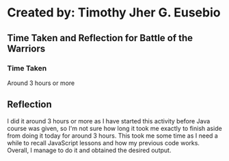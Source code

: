 # Created by: **Timothy Jher G. Eusebio**
## Time Taken and Reflection for Battle of the Warriors

### Time Taken
Around 3 hours or more

## Reflection
I did it around 3 hours or more as I have started this activity before Java course was given, so I'm not sure how long it took me exactly to finish aside from doing it today for around 3 hours. This took me some time as I need a while to recall JavaScript lessons and how my previous code works. Overall, I manage to do it and obtained the desired output. 